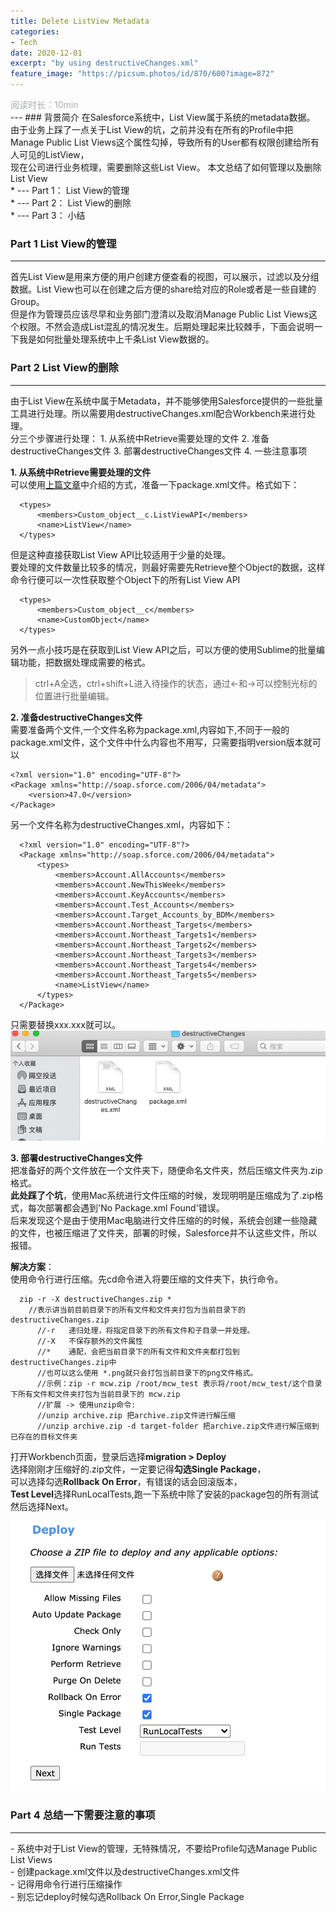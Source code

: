 ```yaml
---
title: Delete ListView Metadata
categories:
- Tech 
date: 2020-12-01
excerpt: "by using destructiveChanges.xml"
feature_image: "https://picsum.photos/id/870/600?image=872"
---
```

<div id="阅读时长10min" style="color:rgb(168,173,172)">阅读时长：10min</div>
---
### 背景简介
在Salesforce系统中，List View属于系统的metadata数据。<br/>
由于业务上踩了一点关于List View的坑，之前并没有在所有的Profile中把Manage Public List Views这个属性勾掉，导致所有的User都有权限创建给所有人可见的ListView，<br/>
现在公司进行业务梳理，需要删除这些List View。
本文总结了如何管理以及删除List View<br/>
* --- Part 1： List View的管理<br/>
* --- Part 2： List View的删除<br/>
* --- Part 3： 小结<br/>


### Part 1 List View的管理
<hr/>
首先List View是用来方便的用户创建方便查看的视图，可以展示，过滤以及分组数据。List View也可以在创建之后方便的share给对应的Role或者是一些自建的Group。<br/>
但是作为管理员应该尽早和业务部门澄清以及取消Manage Public List Views这个权限。不然会造成List混乱的情况发生。后期处理起来比较棘手，下面会说明一下我是如何批量处理系统中上千条List View数据的。


### Part 2 List View的删除
<hr/>
由于List View在系统中属于Metadata，并不能够使用Salesforce提供的一些批量工具进行处理。所以需要用destructiveChanges.xml配合Workbench来进行处理。<br/>
分三个步骤进行处理： 
1. 从系统中Retrieve需要处理的文件
2. 准备destructiveChanges文件
3. 部署destructiveChanges文件
4. 一些注意事项
<br/>

**1. 从系统中Retrieve需要处理的文件** <br/>
  可以使用[上篇文章](https://nicheblog.github.io/tech/2020/11/16/using_package_xml/)中介绍的方式，准备一下package.xml文件。格式如下：
  ```
    <types>
        <members>Custom_object__c.ListViewAPI</members>
        <name>ListView</name>
    </types>
  ```
  但是这种直接获取List View API比较适用于少量的处理。<br/>
  要处理的文件数量比较多的情况，则最好需要先Retrieve整个Object的数据，这样命令行便可以一次性获取整个Object下的所有List View API
  ```
    <types>
        <members>Custom_object__c</members>
        <name>CustomObject</name>
    </types>
  ```
  另外一点小技巧是在获取到List View API之后，可以方便的使用Sublime的批量编辑功能，把数据处理成需要的格式。
  >ctrl+A全选，ctrl+shift+L进入待操作的状态，通过←和→可以控制光标的位置进行批量编辑。


  **2. 准备destructiveChanges文件**<br/>
  需要准备两个文件,一个文件名称为package.xml,内容如下,不同于一般的package.xml文件，这个文件中什么内容也不用写，只需要指明version版本就可以 <br/>

  ```
  <?xml version="1.0" encoding="UTF-8"?>
  <Package xmlns="http://soap.sforce.com/2006/04/metadata">
      <version>47.0</version>
  </Package>
  ```

  另一个文件名称为destructiveChanges.xml，内容如下：
  ```
    <?xml version="1.0" encoding="UTF-8"?>
    <Package xmlns="http://soap.sforce.com/2006/04/metadata">
        <types>
            <members>Account.AllAccounts</members>
            <members>Account.NewThisWeek</members>
            <members>Account.KeyAccounts</members>
            <members>Account.Test_Accounts</members>
            <members>Account.Target_Accounts_by_BDM</members>
            <members>Account.Northeast_Targets</members>
            <members>Account.Northeast_Targets1</members>
            <members>Account.Northeast_Targets2</members>
            <members>Account.Northeast_Targets3</members>
            <members>Account.Northeast_Targets4</members>
            <members>Account.Northeast_Targets5</members>
            <name>ListView</name>
        </types>
    </Package>
  ```
  只需要替换<members>xxx.xxx</members>就可以。
  ![files](/assets/destructiveChanges/files.png "files")

 
 **3. 部署destructiveChanges文件** <br/>
  把准备好的两个文件放在一个文件夹下，随便命名文件夹，然后压缩文件夹为.zip格式。<br/>
  **此处踩了个坑**，使用Mac系统进行文件压缩的时候，发现明明是压缩成为了.zip格式，每次部署都会遇到'No Package.xml Found'错误。<br/>
  后来发现这个是由于使用Mac电脑进行文件压缩的的时候，系统会创建一些隐藏的文件，也被压缩进了文件夹，部署的时候，Salesforce并不认这些文件，所以报错。<br/>

  **解决方案**： <br/>
  使用命令行进行压缩。先cd命令进入将要压缩的文件夹下，执行命令。
  ```
    zip -r -X destructiveChanges.zip *   
      //表示讲当前目前目录下的所有文件和文件夹打包为当前目录下的destructiveChanges.zip
        //-r   递归处理，将指定目录下的所有文件和子目录一并处理。
        //-X   不保存额外的文件属性
        //*    通配，会把当前目录下的所有文件和文件夹都打包到destructiveChanges.zip中
        //也可以这么使用 *.png就只会打包当前目录下的png文件格式。
        //示例：zip -r mcw.zip /root/mcw_test 表示将/root/mcw_test/这个目录下所有文件和文件夹打包为当前目录下的 mcw.zip
        //扩展 -> 使用unzip命令:
        //unzip archive.zip 把archive.zip文件进行解压缩
        //unzip archive.zip -d target-folder 把archive.zip文件进行解压缩到已存在的目标文件夹
  ```
  
  打开Workbench页面，登录后选择**migration > Deploy** <br/>
  选择刚刚才压缩好的.zip文件，一定要记得**勾选Single Package**，<br/>
  可以选择勾选**Rollback On Error**，有错误的话会回滚版本，<br/>
  **Test Level**选择RunLocalTests,跑一下系统中除了安装的package包的所有测试 <br/>
  然后选择Next。

  ![deploy](/assets/destructiveChanges/deploy.png "deploy")
  

  ### Part 4 总结一下需要注意的事项
  <hr/>
     - 系统中对于List View的管理，无特殊情况，不要给Profile勾选Manage Public List Views<br/>
     - 创建package.xml文件以及destructiveChanges.xml文件<br/>
     - 记得用命令行进行压缩操作<br/>
     - 别忘记deploy时候勾选Rollback On Error,Single Package <br/>
